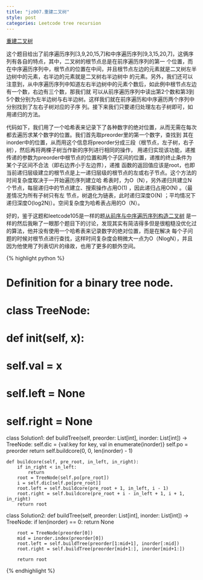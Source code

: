 ```yaml
---
title: "jz007.重建二叉树"
style: post
categories: Leetcode tree recursion
---
```


[重建二叉树](https://leetcode-cn.com/problems/zhong-jian-er-cha-shu-lcof/)

这个题目给出了前序遍历序列[3,9,20,15,7]和中序遍历序列[9,3,15,20,7]，这俩序列有各自的特点，其中，二叉树的根节点总是在前序遍历序列的第一
        个位置，而在中序遍历序列中，根节点的位置在中间，并且根节点左边的元素就是二叉树左半边树中的元素，右半边的元素就是二叉树右半边树中
        的元素。另外，我们还可以注意到，从中序遍历序列中知道左右半边树中的元素个数后，如此例中根节点左边有一个数，右边有三个数，那我们就
可以从前序遍历序列中读出第2个数和第3到5个数分别为左半边树与右半边树。这样我们就在前序遍历和中序遍历两个序列中分别找到了左右子树对应的子序
        列。接下来我们只要递归处理左右子树即可，如用递归的方法。

代码如下，我们用了一个哈希表来记录下了各种数字的绝对位置，从而无需在每次都去遍历求某个数字的位置。我们首先取preorder里的第一个数字，查找到
        其在inorder中的位置，从而用这个信息将preorder分成三段（根节点，左子树，右子树），然后再将两棵子树当作新的序列进行相同的操作，
用递归实现该功能，递推传递的参数为preorder中根节点的位置和两个子区间的位置，递推的终止条件为某个子区间不合法（即右边界小于左边界），递推
函数的返回值应该是root，也即当前递归层级建立的根节点是上一递归层级的根节点的左或右子节点。这个方法的时间复杂度取决于一开始遍历序列建立哈
        希表时，为O（N），另外递归共建立N个节点，每层递归中的节点建立、搜索操作占用O(1) ，因此递归占用O(N) 。（最差情况为所有子树只有左
        节点，树退化为链表，此时递归深度O(N) ；平均情况下递归深度O(log2N)）。空间复杂度为哈希表占用的O（N）。

好的，鉴于这题和leetcode105是一样的题[从前序与中序遍历序列构造二叉树](https://leetcode-cn.com/problems/construct-binary-tree-from-preorder-and-inorder-traversal/)
是一样的然后我瞅了一眼那个题目下的讨论，发现其实有简洁得多但是很粗糙没优化过的算法，他并没有使用一个哈希表来记录数字的绝对位置，而是在解决
        每个子问题的时候对根节点进行查找，这样时间复杂度会稍微大一点为O（NlogN），并且因为他使用了列表切片的缘故，也用了更多的额外空间。

{% highlight python %}

# Definition for a binary tree node.
# class TreeNode:
#     def __init__(self, x):
#         self.val = x
#         self.left = None
#         self.right = None

class Solution1:
    def buildTree(self, preorder: List[int], inorder: List[int]) -> TreeNode:
        self.dic = {val:key for key, val in enumerate(inorder)}
        self.po = preorder
        return self.buildcore(0, 0, len(inorder) - 1)

    def buildcore(self, pre_root, in_left, in_right):
        if in_right < in_left:
            return
        root = TreeNode(self.po[pre_root])
        i = self.dic[self.po[pre_root]]
        root.left = self.buildcore(pre_root + 1, in_left, i - 1)
        root.right = self.buildcore(pre_root + i - in_left + 1, i + 1, in_right)
        return root

class Solution2:
    def buildTree(self, preorder: List[int], inorder: List[int]) -> TreeNode:
        if len(inorder) == 0:
            return None

        root = TreeNode(preorder[0])
        mid = inorder.index(preorder[0])
        root.left = self.buildTree(preorder[1:mid+1], inorder[:mid])
        root.right = self.buildTree(preorder[mid+1:], inorder[mid+1:])

        return root

{% endhighlight %}

